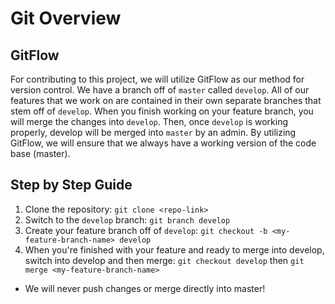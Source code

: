 # Git Overview

## GitFlow

For contributing to this project, we will utilize GitFlow as our method for version control. We have a branch off of ```master``` called ```develop```. All of our features that we work on are contained in their own separate branches that stem off of ```develop```. When you finish working on your feature branch, you will merge the changes into ```develop```. Then, once ```develop``` is working properly, develop will be merged into ```master``` by an admin. By utilizing GitFlow, we will ensure that we always have a working version of the code base (master).

## Step by Step Guide

1. Clone the repository: ```git clone <repo-link>```
2. Switch to the ```develop``` branch: ```git branch develop```
3. Create your feature branch off of ```develop```: ```git checkout -b <my-feature-branch-name> develop```
4. When you're finished with your feature and ready to merge into develop, switch into develop and then merge: ```git checkout develop``` then ```git merge <my-feature-branch-name>```

* We will never push changes or merge directly into master!